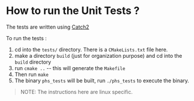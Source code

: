 # How to run the Unit Tests ?

The tests are written using [Catch2]()

To run the tests :

1. cd into the `tests/` directory. There is a `CMakeLists.txt` file here.
2. make a directory `build` (just for organization purpose) and cd into the `build` directory
3. run `cmake ..`  -- this will generate the `Makefile`
5. Then run `make`
6. The binary `phs_tests` will be built, run `./phs_tests` to execute the binary.

> NOTE: The instructions here are linux specific.